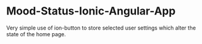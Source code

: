 # Mood-Status-Ionic-Angular-App
Very simple use of ion-button to store selected user settings which alter the state of the home page.
